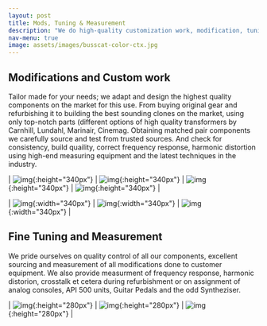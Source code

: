 ```yaml
---
layout: post
title: Mods, Tuning & Measurement
description: "We do high-quality customization work, modification, tuning and measurement along with refurbishment of your favorite analog gear"
nav-menu: true
image: assets/images/busscat-color-ctx.jpg
---
```


## Modifications and Custom work


Tailor made for your needs; we adapt and design the highest quality components on the market for this use. From buying original gear and refurbishing it to building the best sounding clones on the market, using only top-notch parts (different options of high quality transformers by Carnhill, Lundahl, Marinair, Cinemag. Obtaining matched pair components we carefully source and test from trusted sources. And check for consistency, build quaility, correct frequency response, harmonic distortion using high-end measuring equipment and the latest techniques in the industry.


| ![img](assets/images/voc-side.jpg){:height="340px"} | ![img](assets/images/voc.jpg){:height="340px"} | ![img](assets/images/aml-side.jpg){:height="340px"} | ![img](assets/images/amlpre.jpg){:height="340px"} |


| ![img](assets/images/color-ctx-unbuilt.jpg){:width="340px"} | ![img](assets/images/color-palette.jpg){:width="340px"} | ![img](assets/images/color-ctx.jpg){:width="340px"} |


## Fine Tuning and Measurement


We pride ourselves on quality control of all our components, excellent sourcing and measurement of all modifications done to customer equipment. We also provide measurment of frequency response, harmonic distorion, crosstalk et cetera during refurbishment or on assignment of analog consoles, API 500 units, Guitar Pedals and the odd Syntheziser. 


| ![img](assets/images/frequency-response.jpg){:height="280px"} | ![img](assets/images/freq-response-q.jpg){:height="280px"} | ![img](assets/images/aftereq500hnew.png){:height="280px"} |
